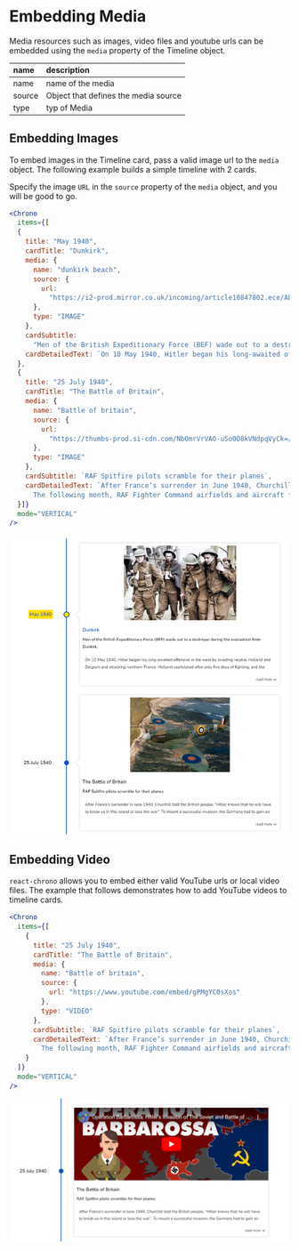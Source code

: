 # Embedding Media

Media resources such as images, video files and youtube urls can be embedded using the `media` property of the Timeline object.

| name   | description                          |
| :----- | :----------------------------------- |
| name   | name of the media                    |
| source | Object that defines the media source |
| type   | typ of Media                         |

## Embedding Images

To embed images in the Timeline card, pass a valid image url to the `media` object. The following example builds a simple timeline with 2 cards.

Specify the image `URL` in the `source` property of the `media` object, and you will be good to go.

```jsx
<Chrono
  items={[
  {
    title: "May 1940",
    cardTitle: "Dunkirk",
    media: {
      name: "dunkirk beach",
      source: {
        url:
          "https://i2-prod.mirror.co.uk/incoming/article10847802.ece/ALTERNATES/s810/PAY-Dunkirk-in-colour.jpg"
      },
      type: "IMAGE"
    },
    cardSubtitle:
      "Men of the British Expeditionary Force (BEF) wade out to a destroyer during the evacuation from Dunkirk.",
    cardDetailedText: `On 10 May 1940, Hitler began his long-awaited offensive in the west by invading neutral Holland and Belgium and attacking northern France. Holland capitulated after only five days of fighting, and the Belgians surrendered on 28 May. With the success of the German ‘Blitzkrieg’, the British Expeditionary Force and French troops were in danger of being cut off and destroyed.`
  },
  {
    title: "25 July 1940",
    cardTitle: "The Battle of Britain",
    media: {
      name: "Battle of britain",
      source: {
        url:
          "https://thumbs-prod.si-cdn.com/NbOmrVrVAO-uSo0O8kVNdpqVyCk=/800x600/filters:no_upscale()/https://public-media.si-cdn.com/filer/c6/b0/c6b0f904-ae9c-47e5-86a9-493dfaefd43c/spitfire_1.jpg"
      },
      type: "IMAGE"
    },
    cardSubtitle: `RAF Spitfire pilots scramble for their planes`,
    cardDetailedText: `After France’s surrender in June 1940, Churchill told the British people, “Hitler knows that he will have to break us in this island or lose the war”. To mount a successful invasion, the Germans had to gain air superiority. The first phase of the battle began on 10 July with Luftwaffe attacks on shipping in the Channel.
      The following month, RAF Fighter Command airfields and aircraft factories came under attack. Under the dynamic direction of Lord Beaverbrook, production of Spitfire and Hurricane fighters increased, and despite its losses in pilots and planes, the RAF was never as seriously weakened as the Germans supposed.`
  }]}
  mode="VERTICAL"
/>
```

![media-images](../assets/media-images.png)

## Embedding Video

`react-chrono` allows you to embed either valid YouTube urls or local video files. The example that follows demonstrates how to add YouTube videos to timeline cards.

```jsx
<Chrono
  items={[
    {
      title: "25 July 1940",
      cardTitle: "The Battle of Britain",
      media: {
        name: "Battle of britain",
        source: {
          url: "https://www.youtube.com/embed/gPMgYC0sXos"
        },
        type: "VIDEO"
      },
      cardSubtitle: `RAF Spitfire pilots scramble for their planes`,
      cardDetailedText: `After France’s surrender in June 1940, Churchill told the British people, “Hitler knows that he will have to break us in this island or lose the war”. To mount a successful invasion, the Germans had to gain air superiority. The first phase of the battle began on 10 July with Luftwaffe attacks on shipping in the Channel.
        The following month, RAF Fighter Command airfields and aircraft factories came under attack. Under the dynamic direction of Lord Beaverbrook, production of Spitfire and Hurricane fighters increased, and despite its losses in pilots and planes, the RAF was never as seriously weakened as the Germans supposed.`
    }
  ]}
  mode="VERTICAL"
/>
```

![media-video](../assets/media-video.png)
